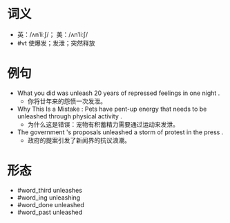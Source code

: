 # 词义
- 英：/ʌnˈliːʃ/； 美：/ʌnˈliːʃ/
- #vt 使爆发；发泄；突然释放
# 例句
- What you did was unleash 20 years of repressed feelings in one night .
	- 你将廿年来的怨愤一次发泄。
- Why This Is a Mistake : Pets have pent-up energy that needs to be unleashed through physical activity .
	- 为什么这是错误：宠物有积蓄精力需要通过运动来发泄。
- The government 's proposals unleashed a storm of protest in the press .
	- 政府的提案引发了新闻界的抗议浪潮。
# 形态
- #word_third unleashes
- #word_ing unleashing
- #word_done unleashed
- #word_past unleashed

